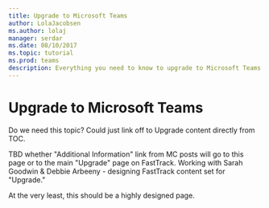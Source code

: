 ```yaml
---
title: Upgrade to Microsoft Teams
author: LolaJacobsen
ms.author: lolaj
manager: serdar
ms.date: 08/10/2017
ms.topic: tutorial
ms.prod: teams
description: Everything you need to know to upgrade to Microsoft Teams from Skype for Business Online.
---
```


Upgrade to Microsoft Teams
==========================================================

Do we need this topic? Could just link off to Upgrade content directly from TOC.

TBD whether "Additional Information" link from MC posts will go to this page or to the main "Upgrade" page on FastTrack. Working with Sarah Goodwin & Debbie Arbeeny - designing FastTrack content set for "Upgrade."

At the very least, this should be a highly designed page.
